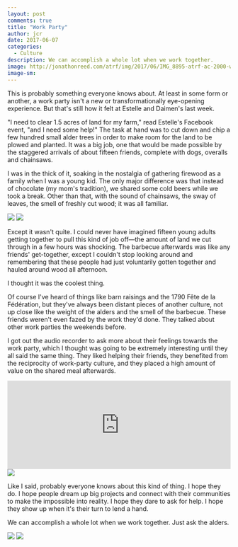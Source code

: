 ```yaml
---
layout: post
comments: true
title: "Work Party"
author: jcr
date: 2017-06-07
categories:
  - Culture
description: We can accomplish a whole lot when we work together.
image: http://jonathonreed.com/atrf/img/2017/06/IMG_8895-atrf-ac-2000-web.jpg
image-sm:
---
```


This is probably something everyone knows about. At least in some form or another, a work party isn't a new or transformationally eye-opening experience. But that's still how it felt at Estelle and Daimen's last week.

"I need to clear 1.5 acres of land for my farm," read Estelle's Facebook event, "and I need some help!" The task at hand was to cut down and chip a few hundred small alder trees in order to make room for the land to be plowed and planted. It was a big job, one that would be made possible by the staggered arrivals of about fifteen friends, complete with dogs, overalls and chainsaws.

I was in the thick of it, soaking in the nostalgia of gathering firewood as a family when I was a young kid. The only major difference was that instead of chocolate (my mom's tradition), we shared some cold beers while we took a break. Other than that, with the sound of chainsaws, the sway of leaves, the smell of freshly cut wood; it was all familiar. 

<img src="http://jonathonreed.com/atrf/img/2017/06/IMG_8898-atrf-ac-2000-web.jpg">

<img src="http://jonathonreed.com/atrf/img/2017/06/IMG_8903-atrf-ac-2000-web.jpg">

Except it wasn't quite. I could never have imagined fifteen young adults getting together to pull this kind of job off—the amount of land we cut through in a few hours was shocking. The barbecue afterwards was like any friends' get-together, except I couldn't stop looking around and remembering that these people had just voluntarily gotten together and hauled around wood all afternoon.

I thought it was the coolest thing. 

Of course I've heard of things like barn raisings and the 1790 Fête de la Fédération, but they've always been distant pieces of another culture, not up close like the weight of the alders and the smell of the barbecue. These friends weren't even fazed by the work they'd done. They talked about other work parties the weekends before.

I got out the audio recorder to ask more about their feelings towards the work party, which I thought was going to be extremely interesting until they all said the same thing. They liked helping their friends, they benefited from the reciprocity of work-party culture, and they placed a high amount of value on the shared meal afterwards.

<iframe width="100%" height="200" scrolling="no" frameborder="no" src="https://w.soundcloud.com/player/?url=https%3A//api.soundcloud.com/tracks/327064580&amp;auto_play=false&amp;hide_related=false&amp;show_comments=true&amp;show_user=true&amp;show_reposts=false&amp;visual=true"></iframe>

<img src="http://jonathonreed.com/atrf/img/2017/06/IMG_3194-atrf-jcr-2000-web.jpg">

Like I said, probably everyone knows about this kind of thing. I hope they do. I hope people dream up big projects and connect with their communities to make the impossible into reality. I hope they dare to ask for help. I hope they show up when it's their turn to lend a hand. 

We can accomplish a whole lot when we work together. Just ask the alders.

<img src="http://jonathonreed.com/atrf/img/2017/06/IMG_3224-atrf-jcr-2000-web.jpg">

<img src="http://jonathonreed.com/atrf/img/2017/06/IMG_3228-atrf-jcr-2000-web.jpg">